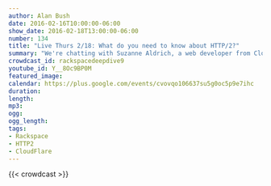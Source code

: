 ```yaml
---
author: Alan Bush
date: 2016-02-16T10:00:00-06:00
show_date: 2016-02-18T13:00:00-06:00
number: 134
title: "Live Thurs 2/18: What do you need to know about HTTP/2?"
summary: "We're chatting with Suzanne Aldrich, a web developer from CloudFlare about HTTP/2, the long awaited replacement to the HTTP 1.1 protocol. What's new in the protocol? How will it help your website? What do you need to do to take advantage? Tune in to learn more.​"
crowdcast_id: rackspacedeepdive9
youtube_id: Y__8Oc9BP0M
featured_image:
calendar: https://plus.google.com/events/cvovqo106637su5g0oc5p9e7ihc
duration:
length:
mp3:
ogg:
ogg_length:
tags:
- Rackspace
- HTTP2
- CloudFlare
---
```

<!--more-->

{{< crowdcast >}}
